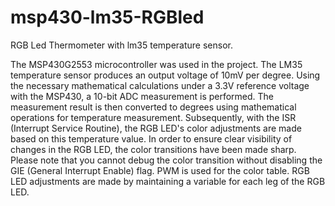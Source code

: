 # msp430-lm35-RGBled
 RGB Led Thermometer with lm35 temperature sensor.

 The MSP430G2553 microcontroller was used in the project. The LM35 temperature sensor produces an output voltage of 10mV per degree.
 Using the necessary mathematical calculations under a 3.3V reference voltage with the MSP430, a 10-bit ADC measurement is performed.
 The measurement result is then converted to degrees using mathematical operations for temperature measurement. 
 Subsequently, with the ISR (Interrupt Service Routine), the RGB LED's color adjustments are made based on this temperature value. 
 In order to ensure clear visibility of changes in the RGB LED, the color transitions have been made sharp. 
 Please note that you cannot debug the color transition without disabling the GIE (General Interrupt Enable) flag.
 PWM is used for the color table. RGB LED adjustments are made by maintaining a variable for each leg of the RGB LED.
